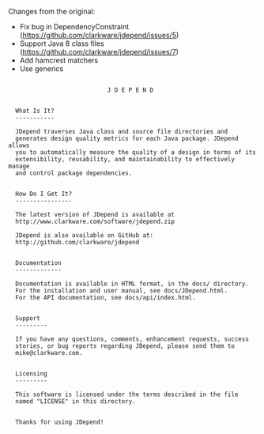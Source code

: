 Changes from the original:

 - Fix bug in DependencyConstraint (https://github.com/clarkware/jdepend/issues/5)
 - Support Java 8 class files (https://github.com/clarkware/jdepend/issues/7)
 - Add hamcrest matchers
 - Use generics


```

                            J D E P E N D     
 

  What Is It? 
  -----------
  
  JDepend traverses Java class and source file directories and 
  generates design quality metrics for each Java package. JDepend allows 
  you to automatically measure the quality of a design in terms of its 
  extensibility, reusability, and maintainability to effectively manage 
  and control package dependencies.


  How Do I Get It?
  ----------------

  The latest version of JDepend is available at 
  http://www.clarkware.com/software/jdepend.zip

  JDepend is also available on GitHub at:
  http://github.com/clarkware/jdepend


  Documentation
  -------------

  Documentation is available in HTML format, in the docs/ directory.
  For the installation and user manual, see docs/JDepend.html.
  For the API documentation, see docs/api/index.html.


  Support
  ---------

  If you have any questions, comments, enhancement requests, success
  stories, or bug reports regarding JDepend, please send them to
  mike@clarkware.com.


  Licensing
  ---------

  This software is licensed under the terms described in the file 
  named "LICENSE" in this directory.
  

  Thanks for using JDepend!

```